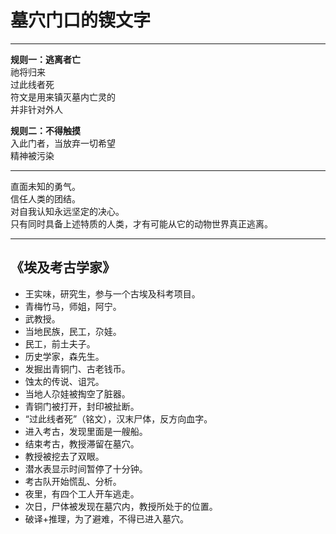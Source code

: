 # 墓穴门口的锲文字

---

**规则一：逃离者亡**  
祂将归来  
过此线者死  
符文是用来镇灭墓内亡灵的  
并非针对外人

**规则二：不得触摸**  
入此门者，当放弃一切希望  
精神被污染

---

直面未知的勇气。  
信任人类的团结。  
对自我认知永远坚定的决心。  
只有同时具备上述特质的人类，才有可能从它的动物世界真正逃离。

---

## 《埃及考古学家》

- 王实味，研究生，参与一个古埃及科考项目。  
- 青梅竹马，师姐，阿宁。  
- 武教授。  
- 当地民族，民工，尕娃。  
- 民工，前土夫子。  
- 历史学家，森先生。  
- 发掘出青铜门、古老钱币。  
- 蚀太的传说、诅咒。  
- 当地人尕娃被掏空了脏器。  
- 青铜门被打开，封印被扯断。  
- “过此线者死”（铭文），汉末尸体，反方向血字。  
- 进入考古，发现里面是一艘船。  
- 结束考古，教授滞留在墓穴。  
- 教授被挖去了双眼。  
- 潜水表显示时间暂停了十分钟。  
- 考古队开始慌乱、分析。  
- 夜里，有四个工人开车逃走。  
- 次日，尸体被发现在墓穴内，教授所处于的位置。  
- 破译+推理，为了避难，不得已进入墓穴。
